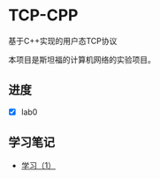 # TCP-CPP
基于C++实现的用户态TCP协议

本项目是斯坦福的计算机网络的实验项目。

## 进度
- [x] lab0

## 学习笔记
* [学习（1）](https://juejin.cn/post/6927851725810302990)
